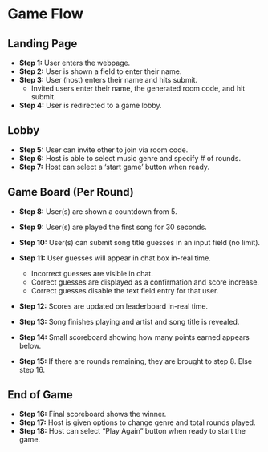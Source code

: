 # Game Flow

## Landing Page

- **Step 1:** User enters the webpage.
- **Step 2:** User is shown a field to enter their name.
- **Step 3:** User (host) enters their name and hits submit.
  - Invited users enter their name, the generated room code, and hit submit.
- **Step 4:** User is redirected to a game lobby.

## Lobby

- **Step 5:** User can invite other to join via room code.
- **Step 6:** Host is able to select music genre and specify # of rounds.
- **Step 7:** Host can select a ‘start game’ button when ready.

## Game Board (Per Round)

- **Step 8:** User(s) are shown a countdown from 5.
- **Step 9:** User(s) are played the first song for 30 seconds.
- **Step 10:** User(s) can submit song title guesses in an input field (no limit).
- **Step 11:** User guesses will appear in chat box in-real time.

  - Incorrect guesses are visible in chat.
  - Correct guesses are displayed as a confirmation and score increase.
  - Correct guesses disable the text field entry for that user.

- **Step 12:** Scores are updated on leaderboard in-real time.
- **Step 13:** Song finishes playing and artist and song title is revealed.
- **Step 14:** Small scoreboard showing how many points earned appears below.
- **Step 15:** If there are rounds remaining, they are brought to step 8. Else step 16.

## End of Game

- **Step 16:** Final scoreboard shows the winner.
- **Step 17:** Host is given options to change genre and total rounds played.
- **Step 18:** Host can select “Play Again” button when ready to start the game.
